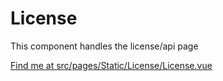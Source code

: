 # License

This component handles the license/api page

[Find me at src/pages/Static/License/License.vue](https://github.com/FAIRsharing/fairsharing.github.io/tree/newtest/src/pages/Static/License/License.vue)